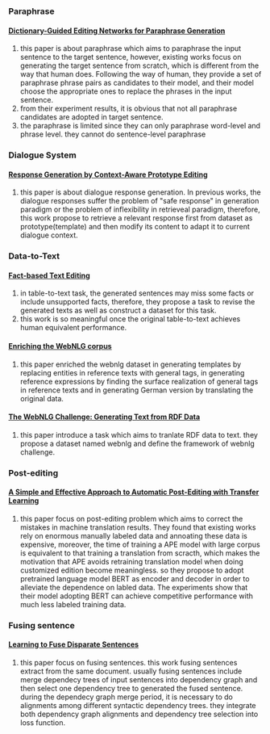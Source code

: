 ### Paraphrase

#### [Dictionary-Guided Editing Networks for Paraphrase Generation](https://arxiv.org/abs/1806.08077)
  1. this paper is about paraphrase which aims to paraphrase the input sentence to the target sentence, however, existing works focus on generating the target sentence from scratch, which is different from the way that human does. Following the way of human, they provide a set of paraphrase phrase pairs as candidates to their model, and their model choose the appropriate ones to replace the phrases in the input sentence. 
  2. from their experiment results, it is obvious that not all paraphrase candidates are adopted in target sentence. 
  3. the paraphrase is limited since they can only paraphrase word-level and phrase level. they cannot do sentence-level paraphrase

### Dialogue System
#### [Response Generation by Context-Aware Prototype Editing](https://arxiv.org/abs/1806.07042)
  1. this paper is about dialogue response generation. In previous works, the dialogue responses suffer the problem of "safe response" in generation paradigm or the problem of inflexibility in retrieveal paradigm, therefore, this work propose to retrieve a relevant response first from dataset as prototype(template) and then modify its content to adapt it to current dialogue context.

### Data-to-Text
#### [Fact-based Text Editing](https://www.aclweb.org/anthology/2020.acl-main.17.pdf)
1. in table-to-text task, the generated sentences may miss some facts or include unsupported facts, therefore, they propose a task to revise the generated texts as well as construct a dataset for this task.
2. this work is so meaningful once the original table-to-text achieves human equivalent performance.

#### [Enriching the WebNLG corpus](https://www.aclweb.org/anthology/W18-6521.pdf)
1. this paper enriched the webnlg dataset in generating templates by replacing entities in reference texts with general tags, in generating reference expressions by finding the surface realization of general tags in reference texts and in generating German version by translating the original data.

#### [The WebNLG Challenge: Generating Text from RDF Data](https://www.aclweb.org/anthology/W17-3518.pdf)
1. this paper introduce a task which aims to tranlate RDF data to text. they propose a dataset named webnlg and define the framework of webnlg challenge.

### Post-editing
#### [A Simple and Effective Approach to Automatic Post-Editing with Transfer Learning](https://www.aclweb.org/anthology/P19-1292/)
1. this paper focus on post-editing problem which aims to correct the mistakes in machine translation results. They found that existing works rely on enormous manually labeled data and annoating these data is expensive, moreover, the time of training a APE model with large corpus is equivalent to that training a translation from scracth, which makes the motivation that APE avoids retraining translation model when doing customized edition become meaningless. so they propose to adopt pretrained language model BERT as encoder and decoder in order to alleviate the dependence on labled data. The experiments show that their model adopting BERT can achieve competitive performance with much less labeled training data. 


### Fusing sentence
#### [Learning to Fuse Disparate Sentences](https://www.aclweb.org/anthology/W11-1607/)
1. this paper focus on fusing sentences. this work fusing sentences extract from the same document. usually fusing sentences include merge dependecy trees of input sentences into dependency graph and then select one dependency tree to generated the fused sentence. during the dependecy graph merge period, it is necessary to do alignments among different syntactic dependency trees. they integrate both dependency graph alignments and dependency tree selection into loss function.
